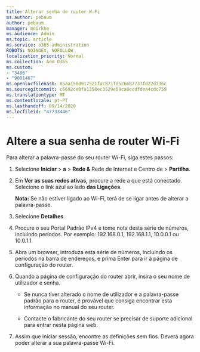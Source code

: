 ```yaml
---
title: Alterar senha de router W-Fi
ms.author: pebaum
author: pebaum
manager: mnirkhe
ms.audience: Admin
ms.topic: article
ms.service: o365-administration
ROBOTS: NOINDEX, NOFOLLOW
localization_priority: Normal
ms.collection: Adm_O365
ms.custom:
- "3486"
- "9001467"
ms.openlocfilehash: 85aa158d917521fac871fd5c6687737fd22d736c
ms.sourcegitcommit: c6692ce0fa1358ec3529e59ca0ecdfdea4cdc759
ms.translationtype: MT
ms.contentlocale: pt-PT
ms.lasthandoff: 09/14/2020
ms.locfileid: "47733446"
---
```

# <a name="change-your-wi-fi-router-password"></a>Altere a sua senha de router Wi-Fi

Para alterar a palavra-passe do seu router Wi-Fi, siga estes passos:

1. Selecione **Iniciar**  >  **a**  >  **Rede &** Rede de Internet e Centro de  >  **Partilha**.

2. Em **Ver as suas redes ativas,** procure a rede a que está conectado. Selecione o link azul ao lado **das Ligações**.<br>

   **Nota:** Se não estiver ligado ao Wi-Fi, terá de se ligar antes de alterar a palavra-passe.

3. Selecione **Detalhes**.

4. Procure o seu Portal Padrão IPv4 e tome nota desta série de números, incluindo períodos. Por exemplo: 192.168.0.1, 192.168.1.1, 10.0.0.1 ou 10.0.1.1

5. Abra um browser, introduza esta série de números, incluindo os períodos na barra de endereços, e prima Enter para ir à página de configuração do router.

6. Quando a página de configuração do router abrir, insira o seu nome de utilizador e senha.<br>
   - Se nunca tiver alterado o nome de utilizador e a palavra-passe padrão para o router, é provável que consiga encontrar esta informação no manual do seu router.

   - Contacte o fabricante do seu router se precisar de suporte adicional para entrar nesta página web.

7. Assim que iniciar sessão, encontre as definições sem fios. Deverá agora poder alterar a sua palavra-passe Wi-Fi.
